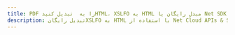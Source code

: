 ---title: PDF را به  تبدیل کنیدHTML، XSLFO به HTML مبدل رایگان یا Net SDKdescription: تبدیل رایگانXSLFO به HTML با استفاده از Net Cloud APIs & SDK همچنین اسناد PDF را در Cloud ایجاد، ویرایش و رندر کنید.---